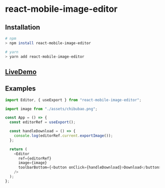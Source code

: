 # react-mobile-image-editor

## Installation

```bash
# npm
> npm install react-mobile-image-editor

# yarn
> yarn add react-mobile-image-editor
```

## [LiveDemo](https://codesandbox.io/p/github/chenmoonmo/react-mobile-image-editor/draft/wizardly-clarke?create=true&file=%2Fexample%2FApp.tsx&selection=%5B%7B%22endColumn%22%3A3%2C%22endLineNumber%22%3A22%2C%22startColumn%22%3A3%2C%22startLineNumber%22%3A22%7D%5D&workspace=%257B%2522activeFileId%2522%253A%2522clclqeda0000a7rif70y44t1q%2522%252C%2522openFiles%2522%253A%255B%2522%252FREADME.md%2522%252C%2522%252Fexample%252FApp.tsx%2522%255D%252C%2522sidebarPanel%2522%253A%2522EXPLORER%2522%252C%2522gitSidebarPanel%2522%253A%2522COMMIT%2522%252C%2522spaces%2522%253A%257B%2522clclqeh8900133b6lgbagwa7r%2522%253A%257B%2522key%2522%253A%2522clclqeh8900133b6lgbagwa7r%2522%252C%2522name%2522%253A%2522Default%2522%252C%2522devtools%2522%253A%255B%257B%2522type%2522%253A%2522PREVIEW%2522%252C%2522taskId%2522%253A%2522dev%2522%252C%2522port%2522%253A5173%252C%2522key%2522%253A%2522clclqes0g00eh3b6lux953jn8%2522%252C%2522isMinimized%2522%253Afalse%257D%255D%257D%257D%252C%2522currentSpace%2522%253A%2522clclqeh8900133b6lgbagwa7r%2522%252C%2522spacesOrder%2522%253A%255B%2522clclqeh8900133b6lgbagwa7r%2522%255D%257D)
## Examples
```javascript
import Editor, { useExport } from "react-mobile-image-editor";

import image from "./assets/chibubao.png";

const App = () => {
  const editorRef = useExport();

  const handleDownload = () => {
    console.log(editorRef.current.exportImage());
  };

  return (
    <Editor
      ref={editorRef}
      image={image}
      toolbarBottom={<button onClick={handleDownload}>Download</button>}
    />
  );
};
```
